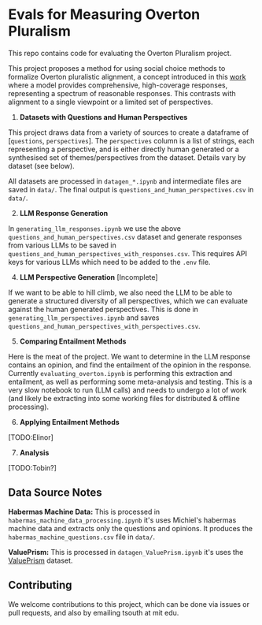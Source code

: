 # Evals for Measuring Overton Pluralism

This repo contains code for evaluating the Overton Pluralism project.

This project proposes a method for using social choice methods to formalize Overton pluralistic alignment, a concept introduced in this [work](https://arxiv.org/pdf/2402.05070) where a model provides comprehensive, high-coverage responses, representing a spectrum of reasonable responses. This contrasts with alignment to a single viewpoint or a limited set of perspectives.

1. **Datasets with Questions and Human Perspectives**

This project draws data from a variety of sources to create a dataframe of [`questions`, `perspectives`]. The `perspectives` column is a list of strings, each representing a perspective, and is either directly human generated or a synthesised set of themes/perspectives from the dataset. Details vary by dataset (see below). 

All datasets are processed in `datagen_*.ipynb` and intermediate files are saved in `data/`. The final output is `questions_and_human_perspectives.csv` in `data/`.

2. **LLM Response Generation**

In `generating_llm_responses.ipynb` we use the above `questions_and_human_perspectives.csv` dataset and generate responses from various LLMs to be saved in `questions_and_human_perspectives_with_responses.csv`. This requires API keys for various LLMs which need to be added to the `.env` file.

4. **LLM Perspective Generation** [Incomplete]

If we want to be able to hill climb, we also need the LLM to be able to generate a structured diversity of all perspectives, which we can evaluate against the human generated perspectives. This is done in `generating_llm_perspectives.ipynb` and saves `questions_and_human_perspectives_with_perspectives.csv`.

5. **Comparing Entailment Methods**

Here is the meat of the project. We want to determine in the LLM response contains an opinion, and find the entailment of the opinion in the response. Currently `evaluating_overton.ipynb` is performing this extraction and entailment, as well as performing some meta-analysis and testing. This is a very slow notebook to run (LLM calls) and needs to undergo a lot of work (and likely be extracting into some working files for distributed & offline processing).

6. **Applying Entailment Methods**

[TODO:Elinor]

7. **Analysis**

[TODO:Tobin?]


## Data Source Notes

**Habermas Machine Data:** This is processed in `habermas_machine_data_processing.ipynb` it's uses Michiel's habermas machine data and extracts only the questions and opinions. It produces the `habermas_machine_questions.csv` file in `data/`.

**ValuePrism:** This is processed in `datagen_ValuePrism.ipynb` it's uses the [ValuePrism](https://huggingface.co/datasets/allenai/ValuePrism) dataset.


## Contributing

We welcome contributions to this project, which can be done via issues or pull requests, and also by emailing tsouth at mit edu.

